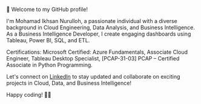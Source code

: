 👋 Welcome to my GitHub profile!

I'm Mohamad Ikhsan Nurulloh, a passionate individual with a diverse background in Cloud Engineering, Data Analysis, and Business Intelligence. As a Business Intelligence Developer, I create engaging dashboards using Tableau, Power BI, SQL, and ETL.

Certifications: Microsoft Certified: Azure Fundamentals, Associate Cloud Engineer, Tableau Desktop Specialist, [PCAP-31-03] PCAP – Certified Associate in Python Programming.

Let's connect on [LinkedIn](https://www.linkedin.com/in/mohamad-ikhsan-nurulloh/) to stay updated and collaborate on exciting projects in Cloud, Data, and Business Intelligence!

Happy coding! 🚀🔥
